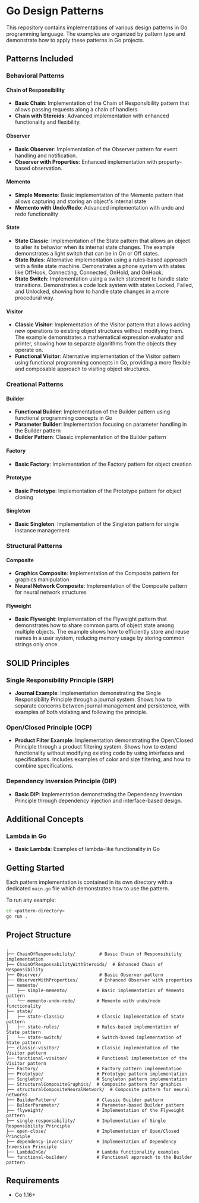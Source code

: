 # Go Design Patterns

This repository contains implementations of various design patterns in Go programming language. The examples are organized by pattern type and demonstrate how to apply these patterns in Go projects.

## Patterns Included

### Behavioral Patterns

#### Chain of Responsibility
- **Basic Chain**: Implementation of the Chain of Responsibility pattern that allows passing requests along a chain of handlers.
- **Chain with Steroids**: Advanced implementation with enhanced functionality and flexibility.

#### Observer
- **Basic Observer**: Implementation of the Observer pattern for event handling and notification.
- **Observer with Properties**: Enhanced implementation with property-based observation.

#### Memento
- **Simple Memento**: Basic implementation of the Memento pattern that allows capturing and storing an object's internal state
- **Memento with Undo/Redo**: Advanced implementation with undo and redo functionality

#### State
- **State Classic**: Implementation of the State pattern that allows an object to alter its behavior when its internal state changes. The example demonstrates a light switch that can be in On or Off states.
- **State Rules**: Alternative implementation using a rules-based approach with a finite state machine. Demonstrates a phone system with states like OffHook, Connecting, Connected, OnHold, and OnHook.
- **State Switch**: Implementation using a switch statement to handle state transitions. Demonstrates a code lock system with states Locked, Failed, and Unlocked, showing how to handle state changes in a more procedural way.

#### Visitor
- **Classic Visitor**: Implementation of the Visitor pattern that allows adding new operations to existing object structures without modifying them. The example demonstrates a mathematical expression evaluator and printer, showing how to separate algorithms from the objects they operate on.
- **Functional Visitor**: Alternative implementation of the Visitor pattern using functional programming concepts in Go, providing a more flexible and composable approach to visiting object structures.

### Creational Patterns

#### Builder
- **Functional Builder**: Implementation of the Builder pattern using functional programming concepts in Go
- **Parameter Builder**: Implementation focusing on parameter handling in the Builder pattern
- **Builder Pattern**: Classic implementation of the Builder pattern

#### Factory
- **Basic Factory**: Implementation of the Factory pattern for object creation

#### Prototype
- **Basic Prototype**: Implementation of the Prototype pattern for object cloning

#### Singleton
- **Basic Singleton**: Implementation of the Singleton pattern for single instance management

### Structural Patterns

#### Composite
- **Graphics Composite**: Implementation of the Composite pattern for graphics manipulation
- **Neural Network Composite**: Implementation of the Composite pattern for neural network structures

#### Flyweight
- **Basic Flyweight**: Implementation of the Flyweight pattern that demonstrates how to share common parts of object state among multiple objects. The example shows how to efficiently store and reuse names in a user system, reducing memory usage by storing common strings only once.

## SOLID Principles

### Single Responsibility Principle (SRP)
- **Journal Example**: Implementation demonstrating the Single Responsibility Principle through a journal system. Shows how to separate concerns between journal management and persistence, with examples of both violating and following the principle.

### Open/Closed Principle (OCP)
- **Product Filter Example**: Implementation demonstrating the Open/Closed Principle through a product filtering system. Shows how to extend functionality without modifying existing code by using interfaces and specifications. Includes examples of color and size filtering, and how to combine specifications.

### Dependency Inversion Principle (DIP)
- **Basic DIP**: Implementation demonstrating the Dependency Inversion Principle through dependency injection and interface-based design.

## Additional Concepts

### Lambda in Go
- **Basic Lambda**: Examples of lambda-like functionality in Go

## Getting Started

Each pattern implementation is contained in its own directory with a dedicated `main.go` file which demonstrates how to use the pattern.

To run any example:

```bash
cd <pattern-directory>
go run .
```

## Project Structure

```
.
├── ChainOfResponsability/         # Basic Chain of Responsibility implementation
├── ChainOfResponsabilityWithSteroids/  # Enhanced Chain of Responsibility
├── Observer/                      # Basic Observer pattern
├── ObserverWithProperties/        # Enhanced Observer with properties
├── memento/
│   ├── simple-memento/           # Basic implementation of Memento pattern
│   └── memento-undo-redo/        # Memento with undo/redo functionality
├── state/
│   ├── state-classic/            # Classic implementation of State pattern
│   ├── state-rules/              # Rules-based implementation of State pattern
│   └── state-switch/             # Switch-based implementation of State pattern
├── classic-visitor/              # Classic implementation of the Visitor pattern
├── functional-visitor/           # Functional implementation of the Visitor pattern
├── Factory/                      # Factory pattern implementation
├── Prototype/                    # Prototype pattern implementation
├── Singleton/                    # Singleton pattern implementation
├── StructuralCompositeGraphics/  # Composite pattern for graphics
├── structuralCompositeNeuralNetwork/  # Composite pattern for neural networks
├── BuilderPattern/               # Classic Builder pattern
├── BulderParameter/              # Parameter-based Builder pattern
├── flyweight/                    # Implementation of the Flyweight pattern
├── single-responsability/        # Implementation of Single Responsibility Principle
├── open-close/                   # Implementation of Open/Closed Principle
├── dependency-inversion/         # Implementation of Dependency Inversion Principle
├── LambdaInGo/                   # Lambda functionality examples
└── functional-builder/           # Functional approach to the Builder pattern
```

## Requirements

- Go 1.16+
